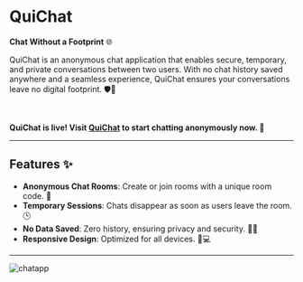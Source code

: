 # QuiChat

**Chat Without a Footprint** 🌐

QuiChat is an anonymous chat application that enables secure, temporary, and private conversations between two users. With no chat history saved anywhere and a seamless experience, QuiChat ensures your conversations leave no digital footprint. 🛡️💬

<br>

**QuiChat is live! Visit [QuiChat](https://qui-chat-phi.vercel.app/) to start chatting anonymously now. 🚀**

---

## Features ✨

- **Anonymous Chat Rooms**: Create or join rooms with a unique room code. 🔑
- **Temporary Sessions**: Chats disappear as soon as users leave the room. 🕒
- **No Data Saved**: Zero history, ensuring privacy and security. 🚫📂
- **Responsive Design**: Optimized for all devices. 📱💻

---
![chatapp](https://github.com/user-attachments/assets/41013647-868e-4b81-936e-d5b58e8b314e)
